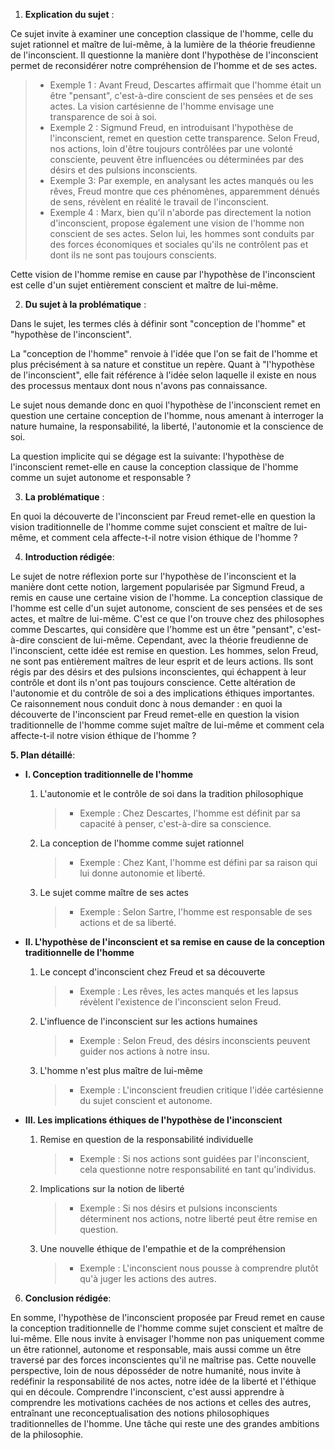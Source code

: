 1. **Explication du sujet** :

Ce sujet invite à examiner une conception classique de l'homme, celle du sujet rationnel et maître de lui-même, à la lumière de la théorie freudienne de l'inconscient. Il questionne la manière dont l'hypothèse de l'inconscient permet de reconsidérer notre compréhension de l'homme et de ses actes.

> - Exemple 1 : Avant Freud, Descartes affirmait que l'homme était un être "pensant", c'est-à-dire conscient de ses pensées et de ses actes. La vision cartésienne de l'homme envisage une transparence de soi à soi.
> - Exemple 2 : Sigmund Freud, en introduisant l'hypothèse de l'inconscient, remet en question cette transparence. Selon Freud, nos actions, loin d'être toujours contrôlées par une volonté consciente, peuvent être influencées ou déterminées par des désirs et des pulsions inconscients.
> - Exemple 3: Par exemple, en analysant les actes manqués ou les rêves, Freud montre que ces phénomènes, apparemment dénués de sens, révèlent en réalité le travail de l'inconscient.
> - Exemple 4 : Marx, bien qu'il n'aborde pas directement la notion d'inconscient, propose également une vision de l'homme non conscient de ses actes. Selon lui, les hommes sont conduits par des forces économiques et sociales qu'ils ne contrôlent pas et dont ils ne sont pas toujours conscients.
  
Cette vision de l'homme remise en cause par l'hypothèse de l'inconscient est celle d'un sujet entièrement conscient et maître de lui-même.


2. **Du sujet à la problématique** :

Dans le sujet, les termes clés à définir sont "conception de l'homme" et "hypothèse de l'inconscient". 

La "conception de l'homme" renvoie à l'idée que l'on se fait de l'homme et plus précisément à sa nature et constitue un repère. Quant à "l'hypothèse de l'inconscient", elle fait référence à l'idée selon laquelle il existe en nous des processus mentaux dont nous n'avons pas connaissance.

Le sujet nous demande donc en quoi l'hypothèse de l'inconscient remet en question une certaine conception de l'homme, nous amenant à interroger la nature humaine, la responsabilité, la liberté, l'autonomie et la conscience de soi.

La question implicite qui se dégage est la suivante: l'hypothèse de l'inconscient remet-elle en cause la conception classique de l'homme comme un sujet autonome et responsable ? 

3. **La problématique** :

En quoi la découverte de l'inconscient par Freud remet-elle en question la vision traditionnelle de l'homme comme sujet conscient et maître de lui-même, et comment cela affecte-t-il notre vision éthique de l'homme ?

4. **Introduction rédigée**: 

Le sujet de notre réflexion porte sur l'hypothèse de l'inconscient et la manière dont cette notion, largement popularisée par Sigmund Freud, a remis en cause une certaine vision de l'homme. La conception classique de l'homme est celle d'un sujet autonome, conscient de ses pensées et de ses actes, et maître de lui-même. C'est ce que l'on trouve chez des philosophes comme Descartes, qui considère que l'homme est un être "pensant", c'est-à-dire conscient de lui-même. Cependant, avec la théorie freudienne de l'inconscient, cette idée est remise en question. Les hommes, selon Freud, ne sont pas entièrement maîtres de leur esprit et de leurs actions. Ils sont régis par des désirs et des pulsions inconscientes, qui échappent à leur contrôle et dont ils n'ont pas toujours conscience. Cette altération de l'autonomie et du contrôle de soi a des implications éthiques importantes. Ce raisonnement nous conduit donc à nous demander : en quoi la découverte de l'inconscient par Freud remet-elle en question la vision traditionnelle de l'homme comme sujet maître de lui-même et comment cela affecte-t-il notre vision éthique de l'homme ?

**5. Plan détaillé**:

* **I. Conception traditionnelle de l'homme**

    1. L'autonomie et le contrôle de soi dans la tradition philosophique 
          > - Exemple : Chez Descartes, l'homme est définit par sa capacité à penser, c'est-à-dire sa conscience.
    
    2. La conception de l'homme comme sujet rationnel
          > - Exemple : Chez Kant, l'homme est défini par sa raison qui lui donne autonomie et liberté.
 
    3. Le sujet comme maître de ses actes
          > - Exemple : Selon Sartre, l'homme est responsable de ses actions et de sa liberté.

* **II. L'hypothèse de l'inconscient et sa remise en cause de la conception traditionnelle de l'homme**

    1. Le concept d'inconscient chez Freud et sa découverte 
          > - Exemple : Les rêves, les actes manqués et les lapsus révèlent l'existence de l'inconscient selon Freud.
    
    2. L'influence de l'inconscient sur les actions humaines
          > - Exemple : Selon Freud, des désirs inconscients peuvent guider nos actions à notre insu.

    3. L'homme n'est plus maître de lui-même 
          > - Exemple : L'inconscient freudien critique l'idée cartésienne du sujet conscient et autonome.

* **III. Les implications éthiques de l'hypothèse de l'inconscient**

    1. Remise en question de la responsabilité individuelle 
          > - Exemple : Si nos actions sont guidées par l'inconscient, cela questionne notre responsabilité en tant qu'individus.
    
    2. Implications sur la notion de liberté 
          > - Exemple : Si nos désirs et pulsions inconscients déterminent nos actions, notre liberté peut être remise en question.

    3. Une nouvelle éthique de l'empathie et de la compréhension 
          > - Exemple : L'inconscient nous pousse à comprendre plutôt qu'à juger les actions des autres.

6. **Conclusion rédigée**: 

En somme, l'hypothèse de l'inconscient proposée par Freud remet en cause la conception traditionnelle de l'homme comme sujet conscient et maître de lui-même. Elle nous invite à envisager l'homme non pas uniquement comme un être rationnel, autonome et responsable, mais aussi comme un être traversé par des forces inconscientes qu'il ne maîtrise pas. Cette nouvelle perspective, loin de nous déposséder de notre humanité, nous invite à redéfinir la responsabilité de nos actes, notre idée de la liberté et l'éthique qui en découle. Comprendre l'inconscient, c'est aussi apprendre à comprendre les motivations cachées de nos actions et celles des autres, entraînant une reconceptualisation des notions philosophiques traditionnelles de l'homme. Une tâche qui reste une des grandes ambitions de la philosophie.
